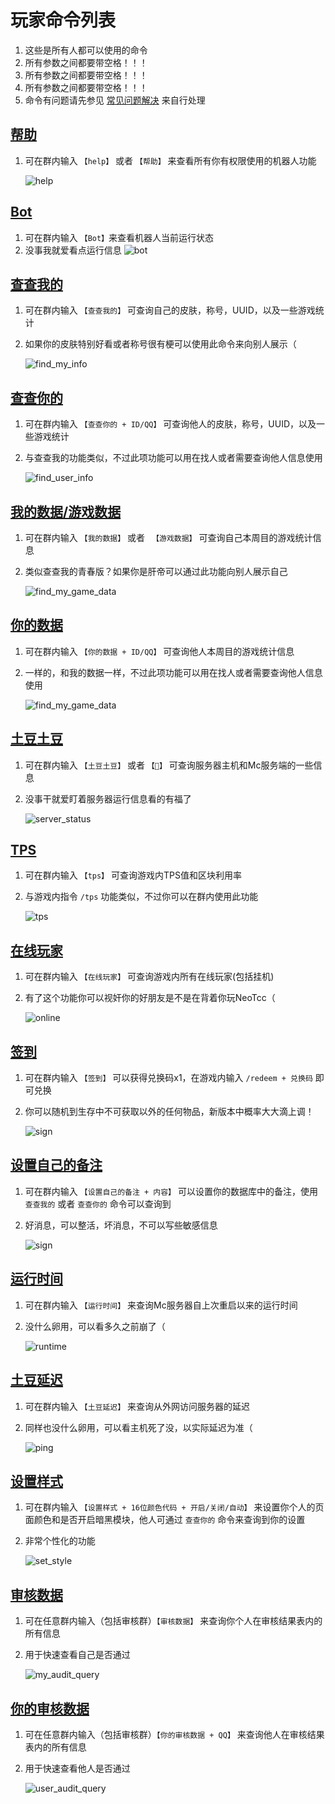 # 玩家命令列表

1. 这些是所有人都可以使用的命令
2. 所有参数之间都要带空格！！！
3. 所有参数之间都要带空格！！！
4. 所有参数之间都要带空格！！！
5. 命令有问题请先参见 [常见问题解决](../faq.md) 来自行处理

## [帮助]()
1. 可在群内输入 `【help】` 或者 `【帮助】` 来查看所有你有权限使用的机器人功能

    ![help](/public/assets/command/help.png)

## [Bot]()
1. 可在群内输入 `【Bot】`来查看机器人当前运行状态
2. 没事我就爱看点运行信息
   ![bot](/public/assets/command/bot.png)

## [查查我的]()
1. 可在群内输入 `【查查我的】` 可查询自己的皮肤，称号，UUID，以及一些游戏统计
2. 如果你的皮肤特别好看或者称号很有梗可以使用此命令来向别人展示（

   ![find_my_info](/public/assets/command/find_my_info.png)

## [查查你的]()
1. 可在群内输入 `【查查你的 + ID/QQ】` 可查询他人的皮肤，称号，UUID，以及一些游戏统计
2. 与查查我的功能类似，不过此项功能可以用在找人或者需要查询他人信息使用
   
   ![find_user_info](/public/assets/command/find_user_info.png)

## [我的数据/游戏数据]()
1. 可在群内输入 `【我的数据】` 或者 ` 【游戏数据】` 可查询自己本周目的游戏统计信息
2. 类似查查我的青春版？如果你是肝帝可以通过此功能向别人展示自己

   ![find_my_game_data](/public/assets/command/find_my_game_data.png)

## [你的数据]()
1. 可在群内输入 `【你的数据 + ID/QQ】` 可查询他人本周目的游戏统计信息
2. 一样的，和我的数据一样，不过此项功能可以用在找人或者需要查询他人信息使用

   ![find_my_game_data](/public/assets/command/find_my_game_data.png)

## [土豆土豆]()
1. 可在群内输入 `【土豆土豆】` 或者 `【🥔】` 可查询服务器主机和Mc服务端的一些信息
2. 没事干就爱盯着服务器运行信息看的有福了

   ![server_status](/public/assets/command/server_status.png)

## [TPS]()
1. 可在群内输入 `【tps】` 可查询游戏内TPS值和区块利用率
2. 与游戏内指令 `/tps` 功能类似，不过你可以在群内使用此功能

   ![tps](/public/assets/command/tps.png)

## [在线玩家]()
1. 可在群内输入 `【在线玩家】` 可查询游戏内所有在线玩家(包括挂机)
2. 有了这个功能你可以视奸你的好朋友是不是在背着你玩NeoTcc（

   ![online](/public/assets/command/online.png)

## [签到]()
1. 可在群内输入 `【签到】` 可以获得兑换码x1，在游戏内输入 `/redeem + 兑换码` 即可兑换
2. 你可以随机到生存中不可获取以外的任何物品，新版本中概率大大滴上调！

   ![sign](/public/assets/command/sign.png)

## [设置自己的备注]()
1. 可在群内输入 `【设置自己的备注 + 内容】` 可以设置你的数据库中的备注，使用 `查查我的` 或者 `查查你的` 命令可以查询到
2. 好消息，可以整活，坏消息，不可以写些敏感信息

   ![sign](/public/assets/command/sign.png)

## [运行时间]()
1. 可在群内输入 `【运行时间】` 来查询Mc服务器自上次重启以来的运行时间
2. 没什么卵用，可以看多久之前崩了（

   ![runtime](/public/assets/command/runtime.png)

## [土豆延迟]()
1. 可在群内输入 `【土豆延迟】` 来查询从外网访问服务器的延迟
2. 同样也没什么卵用，可以看主机死了没，以实际延迟为准（

   ![ping](/public/assets/command/ping.png)

## [设置样式]()
1. 可在群内输入 `【设置样式 + 16位颜色代码 + 开启/关闭/自动】` 来设置你个人的页面颜色和是否开启暗黑模块，他人可通过 `查查你的` 命令来查询到你的设置
2. 非常个性化的功能

   ![set_style](/public/assets/command/set_style.png)

## [审核数据]()
1. 可在任意群内输入（包括审核群）`【审核数据】` 来查询你个人在审核结果表内的所有信息
2. 用于快速查看自己是否通过

   ![my_audit_query](/public/assets/command/my_audit_query.png)

## [你的审核数据]()
1. 可在任意群内输入（包括审核群）`【你的审核数据 + QQ】` 来查询他人在审核结果表内的所有信息
2. 用于快速查看他人是否通过

   ![user_audit_query](/public/assets/command/user_audit_query.png)
